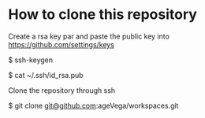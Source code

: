 # How to clone this repository

Create a rsa key par and paste the public key into https://github.com/settings/keys

$ ssh-keygen

$ cat ~/.ssh/id_rsa.pub

Clone the repository through ssh

$ git clone git@github.com:ageVega/workspaces.git
